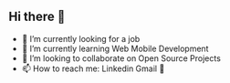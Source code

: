 ## Hi there 👋

- 🔭 I’m currently looking for a job
- 🌱 I’m currently learning Web Mobile Development
- 👯 I’m looking to collaborate on Open Source Projects
- 📫 How to reach me:
Linkedin
Gmail
  👦
